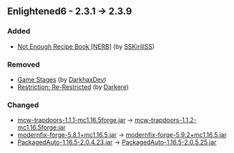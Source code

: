 ## Enlightened6 - 2.3.1 -> 2.3.9

### Added

  * [Not Enough Recipe Book [NERB]](https://www.curseforge.com/minecraft/mc-mods/notenoughrecipebook) (by [SSKirillSS](https://www.curseforge.com/members/SSKirillSS/projects))

### Removed

  * [Game Stages](https://www.curseforge.com/minecraft/mc-mods/game-stages) (by [DarkhaxDev](https://www.curseforge.com/members/DarkhaxDev/projects))
  * [Restriction: Re-Restricted](https://www.curseforge.com/minecraft/mc-mods/restriction-re-restricted) (by [Darkere](https://www.curseforge.com/members/Darkere/projects))

### Changed

  * [mcw-trapdoors-1.1.1-mc1.16.5forge.jar](https://www.curseforge.com/minecraft/mc-mods/macaws-trapdoors/files/4608573) -> [mcw-trapdoors-1.1.2-mc1.16.5forge.jar](https://www.curseforge.com/minecraft/mc-mods/macaws-trapdoors/files/4841541)
  * [modernfix-forge-5.8.1+mc1.16.5.jar](https://www.curseforge.com/minecraft/mc-mods/modernfix/files/4792385) -> [modernfix-forge-5.9.2+mc1.16.5.jar](https://www.curseforge.com/minecraft/mc-mods/modernfix/files/4849233)
  * [PackagedAuto-1.16.5-2.0.4.23.jar](https://www.curseforge.com/minecraft/mc-mods/packagedauto/files/4768233) -> [PackagedAuto-1.16.5-2.0.5.25.jar](https://www.curseforge.com/minecraft/mc-mods/packagedauto/files/4819404)

